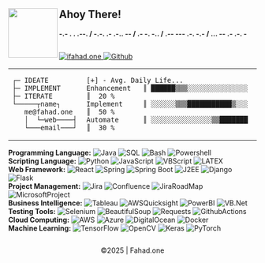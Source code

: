 <h2>
      <img align="left" src="https://fahad.one/logo/fahad-art.svg" width="100"/>Ahoy There!
</h2>  

**-.- . . .--. / -.-. .- .-.. -- / .- -. -.. / .-- --- .-. -.- / ... -- .- .-. -** 
##
<p>
   
   <a href="https://www.fahad.one/?utm_source=github&utm_medium=github_profile&utm_campaign=github_profile_homepage" target="_blank">
      <img alt="ifahad.one" src="https://img.shields.io/badge/fahad.one-712d3a?&style=for-the-badge&logo=medium&logoColor=white"/>
   </a>
   
<!--    <a href="https://code.ifahad.one/?utm_source=github&utm_medium=github_profile&utm_campaign=github_profile_code" target="_blank">
     <img alt="code.ifahad.one" src="https://img.shields.io/badge/code.fahad.one-704148.svg?&style=for-the-badge&logo=LiveJournal&logoColor=white"/>
   </a> -->
   
   <a href="https://github.com/ifahadone" target="_blank">
      <img alt="Github" src="https://img.shields.io/badge/GitHub-%2312100E.svg?&style=for-the-badge&logo=Github&logoColor=white" />
   </a> 
</p>







 
<table>
<td>

```
┌─ IDEATE
├─ IMPLEMENT
├─ ITERATE
└─────┬name┐   
   me@fahad.one
   │  └─web────┤  
   └───email───┘
```
</td>
<td>

```text
[+] - Avg. Daily Life...
Enhancement   ║ ██████▒▒▒░░░░░░░░░░░░░░░ ║  20 % 
Implement     ║ ░░░░░░▒▒▒███████████▒░░░ ║  50 % 
Automate      ║ ░░░░░░░░░░░░░░░▒▒███████ ║  30 % 
```
</td>
</table>

<!-- icons: https://simpleicons.org/ -->
<p>
<b>Programming Language:</b> 
<img alt="Java"  src="https://img.shields.io/badge/-Java-007396?style=flat-square&logo=java&logoColor=white" />
<img alt="SQL"  src="https://img.shields.io/badge/-SQL-4169E1?style=flat-square&logo=PostgreSQL&logoColor=white" />
<img alt="Bash"  src="https://img.shields.io/badge/-Bash-46a2f1?style=flat-square&logo=GNUBash&logoColor=white" />
<img alt="Powershell"  src="https://img.shields.io/badge/-PowerShell-5391FE?style=flat-square&logo=PowerShell&logoColor=white" />
<br>
<b>Scripting Language:</b> 
<img alt="Python"  src="https://img.shields.io/badge/-Python-3776AB?style=flat-square&logo=python&logoColor=white" />
<img alt="JavaScript"  src="https://img.shields.io/badge/-JavaScript-F7DF1E?style=flat-square&logo=javascript&logoColor=white" />
<img alt="VBScript"  src="https://img.shields.io/badge/-VBScript-512BD4?style=flat-square&logo=vbscript&logoColor=white" />
<img alt="LATEX"  src="https://img.shields.io/badge/-LATEX-008080?style=flat-square&logo=latex&logoColor=white" />
<br>
<b>Web Framework:</b> 
<img alt="React"  src="https://img.shields.io/badge/-React-61DAFB?style=flat-square&logo=react&logoColor=white" />
<!-- <img alt="Angular"  src="https://img.shields.io/badge/-Angular-DD0031?style=flat-square&logo=angular&logoColor=white" /> -->
<img alt="Spring"  src="https://img.shields.io/badge/-Spring-6DB33F?style=flat-square&logo=spring&logoColor=white" />
<img alt="Spring Boot"  src="https://img.shields.io/badge/-Spring-6DB33F?style=flat-square&logo=SpringBoot&logoColor=white" />
<img alt="J2EE"  src="https://img.shields.io/badge/-J2EE-007396?style=flat-square&logo=j2ee&logoColor=white" />
<img alt="Django"  src="https://img.shields.io/badge/-Django-092E20?style=flat-square&logo=django&logoColor=white" />
<img alt="Flask"  src="https://img.shields.io/badge/-Flask-000000?style=flat-square&logo=flask&logoColor=white" />
<br>
<b>Project Management:</b> 
<img alt="Jira"  src="https://img.shields.io/badge/-Jira-0052CC?style=flat-square&logo=jira&logoColor=white" />
<img alt="Confluence"  src="https://img.shields.io/badge/-Confluence-172B4D?style=flat-square&logo=confluence&logoColor=white" />
<img alt="JiraRoadMap"  src="https://img.shields.io/badge/-JiraRoadMap-0052CC?style=flat-square&logo=JiraSoftware&logoColor=white" />
<img alt="MicrosoftProject"  src="https://img.shields.io/badge/-MicrosoftProject-217346?style=flat-square&logo=MicrosoftPowerPoint&logoColor=white" />
<br>
<b>Business Intelligence:</b> 
<img alt="Tableau"  src="https://img.shields.io/badge/-Tableau-E97627?style=flat-square&logo=tableau&logoColor=white" />
<img alt="AWSQuicksight"  src="https://img.shields.io/badge/-AWSQuicksight-E34F26?style=flat-square&logo=awsquicksight&logoColor=white" />
<img alt="PowerBI"  src="https://img.shields.io/badge/-PowerBI-FB542B?style=flat-square&logo=powerbi&logoColor=white" />
<img alt="VB.Net"  src="https://img.shields.io/badge/-VB.Net-45b8d8?EC4A3F=flat-square&logo=.net&logoColor=white" />
<br>
<b>Testing Tools:</b> 
<img alt="Selenium"  src="https://img.shields.io/badge/-Selenium-43B02A?style=flat-square&logo=selenium&logoColor=white" />
<img alt="BeautifulSoup"  src="https://img.shields.io/badge/-BeautifulSoup-F7B93E?style=flat-square&logo=beautifulsoup&logoColor=white" />
<img alt="Requests"  src="https://img.shields.io/badge/-Requests-13aa52?style=flat-square&logo=requests&logoColor=white" />
<img alt="GithubActions"  src="https://img.shields.io/badge/-GithubActions-2088FF?style=flat-square&logo=githubactions&logoColor=white" />
<br>
<b>Cloud Computing:</b> 
<img alt="AWS"  src="https://img.shields.io/badge/-AWS-232F3E?style=flat-square&logo=AmazonAWS&logoColor=white" />
<img alt="Azure"  src="https://img.shields.io/badge/-Azure-0052CC?style=flat-square&logo=MicrosoftAzure&logoColor=white" />
<img alt="DigitalOcean"  src="https://img.shields.io/badge/-DigitalOcean-0080FF?style=flat-square&logo=digitalocean&logoColor=white" />
<img alt="Docker"  src="https://img.shields.io/badge/-Docker-2496ED?style=flat-square&logo=docker&logoColor=white" />
<br>
<b>Machine Learning:</b> 
<img alt="TensorFlow"  src="https://img.shields.io/badge/-TensorFlow-FF6F00?style=flat-square&logo=tensorflow&logoColor=white" />
<img alt="OpenCV"  src="https://img.shields.io/badge/-OpenCV-5C3EE8?style=flat-square&logo=OpenCV&logoColor=white" />
<img alt="Keras"  src="https://img.shields.io/badge/-Keras-D00000?style=flat-square&logo=keras&logoColor=white" />
<img alt="PyTorch"  src="https://img.shields.io/badge/-PyTorch-EE4C2C?style=flat-square&logo=PyTorch&logoColor=white" />
<br>
</p>


<p align="center">
<img src="https://fahad.one/logo/fahad.svg" width="14"> <br> ©2025 | Fahad.one 
<p>

